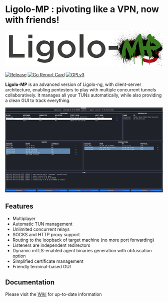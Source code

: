 # Ligolo-MP : pivoting like a VPN, now with friends!

![Ligolo-MP Logo](doc/logo.png)

[![Release](https://github.com/ttpreport/ligolo-mp/actions/workflows/release.yml/badge.svg)](https://github.com/ttpreport/ligolo-mp/actions/workflows/release.yml) [![Go Report Card](https://goreportcard.com/badge/github.com/ttpreport/ligolo-mp)](https://goreportcard.com/report/github.com/ttpreport/ligolo-mp) [![GPLv3](https://img.shields.io/badge/License-GPLv3-brightgreen.svg)](https://www.gnu.org/licenses/gpl-3.0)

**Ligolo-MP** is an advanced version of Ligolo-ng, with client-server architecture, enabling pentesters to play with multiple concurrent tunnels collaboratively. It manages all your TUNs automatically, while also providing a clean GUI to track everything.

![Ligolo-MP Dashboard](doc/dashboard-1.png)

## Features

- Multiplayer
- Automatic TUN management
- Unlimited concurrent relays
- SOCKS and HTTP proxy support
- Routing to the loopback of target machine (no more port forwarding)
- Listeners are independent redirectors
- Dynamic mTLS-enabled agent binaries generation with obfuscation option
- Simplified certificate management
- Friendly terminal-based GUI

## Documentation

Please visit the [Wiki](https://github.com/ttpreport/ligolo-mp/wiki) for up-to-date information